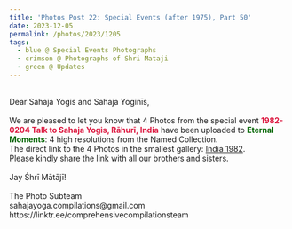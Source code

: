 ```yaml
---
title: 'Photos Post 22: Special Events (after 1975), Part 50'
date: 2023-12-05
permalink: /photos/2023/1205
tags:
  - blue @ Special Events Photographs
  - crimson @ Photographs of Shri Mataji
  - green @ Updates
---
```


<p>
<br>
Dear Sahaja Yogis and Sahaja Yoginīs,<br>
<br>
We are pleased to let you know that 4 Photos from the special event <font color="Crimson"><b>1982-0204 Talk to Sahaja Yogis, Rāhurī, India</b></font> have been uploaded to <font color="DarkGreen"><b>Eternal Moments</b></font>: 4 high resolutions from the Named Collection.<br>
The direct link to the 4 Photos in the smallest gallery: <a href="https://eternalmoments.smugmug.com/Countries/India/1982"> India 1982</a>.<br> 
Please kindly share the link with all our brothers and sisters.<br>

<br>
Jay Śhrī Mātājī!<br>
<br>
The Photo Subteam<br>
sahajayoga.compilations@gmail.com<br>
https://linktr.ee/comprehensivecompilationsteam
</p>